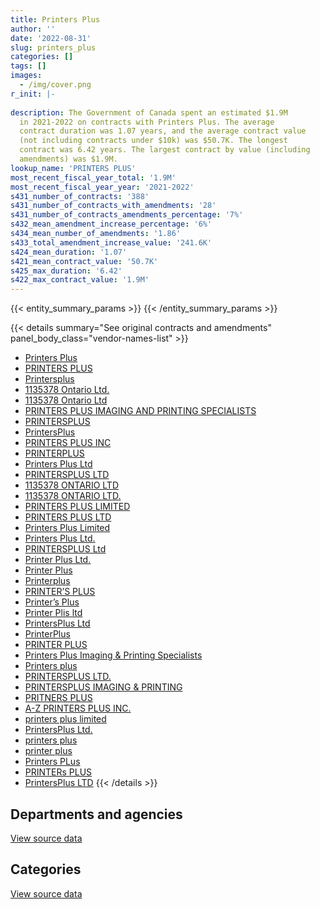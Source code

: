 ```yaml
---
title: Printers Plus
author: ''
date: '2022-08-31'
slug: printers_plus
categories: []
tags: []
images:
  - /img/cover.png
r_init: |-
  
description: The Government of Canada spent an estimated $1.9M
  in 2021-2022 on contracts with Printers Plus. The average
  contract duration was 1.07 years, and the average contract value
  (not including contracts under $10k) was $50.7K. The longest
  contract was 6.42 years. The largest contract by value (including
  amendments) was $1.9M.
lookup_name: 'PRINTERS PLUS'
most_recent_fiscal_year_total: '1.9M'
most_recent_fiscal_year_year: '2021-2022'
s431_number_of_contracts: '388'
s431_number_of_contracts_with_amendments: '28'
s431_number_of_contracts_amendments_percentage: '7%'
s432_mean_amendment_increase_percentage: '6%'
s434_mean_number_of_amendments: '1.86'
s433_total_amendment_increase_value: '241.6K'
s424_mean_duration: '1.07'
s421_mean_contract_value: '50.7K'
s425_max_duration: '6.42'
s422_max_contract_value: '1.9M'
---
```


<script src="/rmarkdown-libs/htmlwidgets/htmlwidgets.js"></script>
<link href="/rmarkdown-libs/datatables-css/datatables-crosstalk.css" rel="stylesheet" />
<script src="/rmarkdown-libs/datatables-binding/datatables.js"></script>
<script src="/rmarkdown-libs/jquery/jquery-3.6.0.min.js"></script>
<link href="/rmarkdown-libs/dt-core-bootstrap/css/dataTables.bootstrap.min.css" rel="stylesheet" />
<link href="/rmarkdown-libs/dt-core-bootstrap/css/dataTables.bootstrap.extra.css" rel="stylesheet" />
<script src="/rmarkdown-libs/dt-core-bootstrap/js/jquery.dataTables.min.js"></script>
<script src="/rmarkdown-libs/dt-core-bootstrap/js/dataTables.bootstrap.min.js"></script>
<link href="/rmarkdown-libs/crosstalk/css/crosstalk.min.css" rel="stylesheet" />
<script src="/rmarkdown-libs/crosstalk/js/crosstalk.min.js"></script>
<script src="/rmarkdown-libs/htmlwidgets/htmlwidgets.js"></script>
<link href="/rmarkdown-libs/datatables-css/datatables-crosstalk.css" rel="stylesheet" />
<script src="/rmarkdown-libs/datatables-binding/datatables.js"></script>
<script src="/rmarkdown-libs/jquery/jquery-3.6.0.min.js"></script>
<link href="/rmarkdown-libs/dt-core-bootstrap/css/dataTables.bootstrap.min.css" rel="stylesheet" />
<link href="/rmarkdown-libs/dt-core-bootstrap/css/dataTables.bootstrap.extra.css" rel="stylesheet" />
<script src="/rmarkdown-libs/dt-core-bootstrap/js/jquery.dataTables.min.js"></script>
<script src="/rmarkdown-libs/dt-core-bootstrap/js/dataTables.bootstrap.min.js"></script>
<link href="/rmarkdown-libs/crosstalk/css/crosstalk.min.css" rel="stylesheet" />
<script src="/rmarkdown-libs/crosstalk/js/crosstalk.min.js"></script>

{{< entity_summary_params >}}
{{< /entity_summary_params >}}

{{< details summary="See original contracts and amendments" panel_body_class="vendor-names-list" >}}
- [Printers Plus](https://search.open.canada.ca/en/ct/?sort=contract_value_f%20desc&page=1&search_text=%22Printers%20Plus%22)
- [PRINTERS PLUS](https://search.open.canada.ca/en/ct/?sort=contract_value_f%20desc&page=1&search_text=%22PRINTERS%20PLUS%22)
- [Printersplus](https://search.open.canada.ca/en/ct/?sort=contract_value_f%20desc&page=1&search_text=%22Printersplus%22)
- [1135378 Ontario Ltd.](https://search.open.canada.ca/en/ct/?sort=contract_value_f%20desc&page=1&search_text=%221135378%20Ontario%20Ltd.%22)
- [1135378 Ontario Ltd](https://search.open.canada.ca/en/ct/?sort=contract_value_f%20desc&page=1&search_text=%221135378%20Ontario%20Ltd%22)
- [PRINTERS PLUS IMAGING AND PRINTING SPECIALISTS](https://search.open.canada.ca/en/ct/?sort=contract_value_f%20desc&page=1&search_text=%22PRINTERS%20PLUS%20IMAGING%20AND%20PRINTING%20SPECIALISTS%22)
- [PRINTERSPLUS](https://search.open.canada.ca/en/ct/?sort=contract_value_f%20desc&page=1&search_text=%22PRINTERSPLUS%22)
- [PrintersPlus](https://search.open.canada.ca/en/ct/?sort=contract_value_f%20desc&page=1&search_text=%22PrintersPlus%22)
- [PRINTERS PLUS INC](https://search.open.canada.ca/en/ct/?sort=contract_value_f%20desc&page=1&search_text=%22PRINTERS%20PLUS%20INC%22)
- [PRINTERPLUS](https://search.open.canada.ca/en/ct/?sort=contract_value_f%20desc&page=1&search_text=%22PRINTERPLUS%22)
- [Printers Plus Ltd](https://search.open.canada.ca/en/ct/?sort=contract_value_f%20desc&page=1&search_text=%22Printers%20Plus%20Ltd%22)
- [PRINTERSPLUS LTD](https://search.open.canada.ca/en/ct/?sort=contract_value_f%20desc&page=1&search_text=%22PRINTERSPLUS%20LTD%22)
- [1135378 ONTARIO LTD](https://search.open.canada.ca/en/ct/?sort=contract_value_f%20desc&page=1&search_text=%221135378%20ONTARIO%20LTD%22)
- [1135378 ONTARIO LTD.](https://search.open.canada.ca/en/ct/?sort=contract_value_f%20desc&page=1&search_text=%221135378%20ONTARIO%20LTD.%22)
- [PRINTERS PLUS LIMITED](https://search.open.canada.ca/en/ct/?sort=contract_value_f%20desc&page=1&search_text=%22PRINTERS%20PLUS%20LIMITED%22)
- [PRINTERS PLUS LTD](https://search.open.canada.ca/en/ct/?sort=contract_value_f%20desc&page=1&search_text=%22PRINTERS%20PLUS%20LTD%22)
- [Printers Plus Limited](https://search.open.canada.ca/en/ct/?sort=contract_value_f%20desc&page=1&search_text=%22Printers%20Plus%20Limited%22)
- [Printers Plus Ltd.](https://search.open.canada.ca/en/ct/?sort=contract_value_f%20desc&page=1&search_text=%22Printers%20Plus%20Ltd.%22)
- [PRINTERSPLUS Ltd](https://search.open.canada.ca/en/ct/?sort=contract_value_f%20desc&page=1&search_text=%22PRINTERSPLUS%20Ltd%22)
- [Printer Plus Ltd.](https://search.open.canada.ca/en/ct/?sort=contract_value_f%20desc&page=1&search_text=%22Printer%20Plus%20Ltd.%22)
- [Printer Plus](https://search.open.canada.ca/en/ct/?sort=contract_value_f%20desc&page=1&search_text=%22Printer%20Plus%22)
- [Printerplus](https://search.open.canada.ca/en/ct/?sort=contract_value_f%20desc&page=1&search_text=%22Printerplus%22)
- [PRINTER’S PLUS](https://search.open.canada.ca/en/ct/?sort=contract_value_f%20desc&page=1&search_text=%22PRINTER%27S%20PLUS%22)
- [Printer’s Plus](https://search.open.canada.ca/en/ct/?sort=contract_value_f%20desc&page=1&search_text=%22Printer%27s%20Plus%22)
- [Printer Plis ltd](https://search.open.canada.ca/en/ct/?sort=contract_value_f%20desc&page=1&search_text=%22Printer%20Plis%20ltd%22)
- [PrintersPlus Ltd](https://search.open.canada.ca/en/ct/?sort=contract_value_f%20desc&page=1&search_text=%22PrintersPlus%20Ltd%22)
- [PrinterPlus](https://search.open.canada.ca/en/ct/?sort=contract_value_f%20desc&page=1&search_text=%22PrinterPlus%22)
- [PRINTER PLUS](https://search.open.canada.ca/en/ct/?sort=contract_value_f%20desc&page=1&search_text=%22PRINTER%20PLUS%22)
- [Printers Plus Imaging & Printing Specialists](https://search.open.canada.ca/en/ct/?sort=contract_value_f%20desc&page=1&search_text=%22Printers%20Plus%20Imaging%20%26%20Printing%20Specialists%22)
- [Printers plus](https://search.open.canada.ca/en/ct/?sort=contract_value_f%20desc&page=1&search_text=%22Printers%20plus%22)
- [PRINTERSPLUS LTD.](https://search.open.canada.ca/en/ct/?sort=contract_value_f%20desc&page=1&search_text=%22PRINTERSPLUS%20LTD.%22)
- [PRINTERSPLUS IMAGING & PRINTING](https://search.open.canada.ca/en/ct/?sort=contract_value_f%20desc&page=1&search_text=%22PRINTERSPLUS%20IMAGING%20%26%20PRINTING%22)
- [PRITNERS PLUS](https://search.open.canada.ca/en/ct/?sort=contract_value_f%20desc&page=1&search_text=%22PRITNERS%20PLUS%22)
- [A-Z PRINTERS PLUS INC.](https://search.open.canada.ca/en/ct/?sort=contract_value_f%20desc&page=1&search_text=%22A-Z%20PRINTERS%20PLUS%20INC.%22)
- [printers plus limited](https://search.open.canada.ca/en/ct/?sort=contract_value_f%20desc&page=1&search_text=%22printers%20plus%20limited%22)
- [PrintersPlus Ltd.](https://search.open.canada.ca/en/ct/?sort=contract_value_f%20desc&page=1&search_text=%22PrintersPlus%20Ltd.%22)
- [printers plus](https://search.open.canada.ca/en/ct/?sort=contract_value_f%20desc&page=1&search_text=%22printers%20plus%22)
- [printer plus](https://search.open.canada.ca/en/ct/?sort=contract_value_f%20desc&page=1&search_text=%22printer%20plus%22)
- [Printers PLus](https://search.open.canada.ca/en/ct/?sort=contract_value_f%20desc&page=1&search_text=%22Printers%20PLus%22)
- [PRINTERs PLUS](https://search.open.canada.ca/en/ct/?sort=contract_value_f%20desc&page=1&search_text=%22PRINTERs%20PLUS%22)
- [PrintersPlus LTD](https://search.open.canada.ca/en/ct/?sort=contract_value_f%20desc&page=1&search_text=%22PrintersPlus%20LTD%22)
{{< /details >}}

## Departments and agencies

<div id="htmlwidget-1" style="width:100%;height:auto;" class="datatables html-widget"></div>
<script type="application/json" data-for="htmlwidget-1">{"x":{"style":"bootstrap","filter":"none","vertical":false,"data":[["<a href=\"/departments/aafc-aac/\">Agriculture and Agri-Food Canada<\/a>","<a href=\"/departments/aandc-aadnc/\">Crown-Indigenous Relations and Northern Affairs Canada<\/a>","<a href=\"/departments/cbsa-asfc/\">Canada Border Services Agency<\/a>","<a href=\"/departments/ced-dec/\">Canada Economic Development for Quebec Regions<\/a>","<a href=\"/departments/cfia-acia/\">Canadian Food Inspection Agency<\/a>","<a href=\"/departments/cic/\">Immigration, Refugees and Citizenship Canada<\/a>","<a href=\"/departments/cihr-irsc/\">Canadian Institutes of Health Research<\/a>","<a href=\"/departments/cnsc-ccsn/\">Canadian Nuclear Safety Commission<\/a>","<a href=\"/departments/cra-arc/\">Canada Revenue Agency<\/a>","<a href=\"/departments/csa-asc/\">Canadian Space Agency<\/a>","<a href=\"/departments/csc-scc/\">Correctional Service of Canada<\/a>","<a href=\"/departments/csps-efpc/\">Canada School of Public Service<\/a>","<a href=\"/departments/cta-otc/\">Canadian Transportation Agency<\/a>","<a href=\"/departments/dfatd-maecd/\">Global Affairs Canada<\/a>","<a href=\"/departments/dnd-mdn/\">National Defence<\/a>","<a href=\"/departments/ec/\">Environment and Climate Change Canada<\/a>","<a href=\"/departments/fcac-acfc/\">Financial Consumer Agency of Canada<\/a>","<a href=\"/departments/fin/\">Department of Finance Canada<\/a>","<a href=\"/departments/hc-sc/\">Health Canada<\/a>","<a href=\"/departments/ic/\">Innovation, Science and Economic Development Canada<\/a>","<a href=\"/departments/infc/\">Infrastructure Canada<\/a>","<a href=\"/departments/irb-cisr/\">Immigration and Refugee Board of Canada<\/a>","<a href=\"/departments/jus/\">Department of Justice Canada<\/a>","<a href=\"/departments/nrcan-rncan/\">Natural Resources Canada<\/a>","<a href=\"/departments/pc/\">Parks Canada<\/a>","<a href=\"/departments/pch/\">Canadian Heritage<\/a>","<a href=\"/departments/pco-bcp/\">Privy Council Office<\/a>","<a href=\"/departments/ppsc-sppc/\">Public Prosecution Service of Canada<\/a>","<a href=\"/departments/ps-sp/\">Public Safety Canada<\/a>","<a href=\"/departments/pwgsc-tpsgc/\">Public Services and Procurement Canada<\/a>","<a href=\"/departments/rcmp-grc/\">Royal Canadian Mounted Police<\/a>","<a href=\"/departments/ssc-spc/\">Shared Services Canada<\/a>","<a href=\"/departments/tbs-sct/\">Treasury Board of Canada Secretariat<\/a>","<a href=\"/departments/tc/\">Transport Canada<\/a>","<a href=\"/departments/vac-acc/\">Veterans Affairs Canada<\/a>","<a href=\"/departments/wage/\">Department for Women and Gender Equality<\/a>"],[42358.05,null,142748.31,34416.39,null,71017.11,94954.34,31974.21,492949.25,20431.06,195446.04,24317.22,8285.55,1229234.75,819712.37,49435.96,null,null,50728.27,null,null,null,3403.91,116287.21,null,null,194281,41230.33,176456.89,28665.57,14996.02,61119.13,78783.5,45572.43,null,null],[null,46666.69,224518.25,47653.7,14102.4,null,79345.41,20138.56,722908.67,null,9872.34,null,8308.25,1487830,523096.89,4723.36,148286.02,null,46004.44,9362.04,25663.94,5636.34,62444.59,122380.51,16666.33,null,198961.9,41343.29,48402.48,10714.99,4293.76,22130.39,110410.83,36005.46,null,null],[null,75666.71,55565.24,null,null,22148,null,null,299238.53,null,11799.06,null,2787.9,435075.1,152792.35,4710.45,null,null,47140.37,19638.4,null,28367.03,66789.97,null,17927.33,11743.2,184993.74,null,10384.7,null,99416.74,20262.82,54679.18,14811.28,44878.75,24849.1],[null,null,19593.96,null,170829.26,30577.8,null,null,60351.19,null,11799.06,null,null,1038942.52,230465.58,6207.35,null,4867.3,31252.57,10302.44,23052,11241.88,63386.06,null,17927.33,null,135267.72,null,null,null,null,6572.18,54679.18,13692.42,null,null]],"container":"<table class=\"table table-striped table-hover row-border order-column display\">\n  <thead>\n    <tr>\n      <th>Department<\/th>\n      <th>2018-2019<\/th>\n      <th>2019-2020<\/th>\n      <th>2020-2021<\/th>\n      <th>2021-2022<\/th>\n    <\/tr>\n  <\/thead>\n<\/table>","options":{"order":[[4,"desc"]],"pageLength":10,"autoWidth":true,"columnDefs":[{"targets":1,"render":"function(data, type, row, meta) {\n    return type !== 'display' ? data : DTWidget.formatCurrency(data, \"$\", 2, 3, \",\", \".\", true, null);\n  }"},{"targets":2,"render":"function(data, type, row, meta) {\n    return type !== 'display' ? data : DTWidget.formatCurrency(data, \"$\", 2, 3, \",\", \".\", true, null);\n  }"},{"targets":3,"render":"function(data, type, row, meta) {\n    return type !== 'display' ? data : DTWidget.formatCurrency(data, \"$\", 2, 3, \",\", \".\", true, null);\n  }"},{"targets":4,"render":"function(data, type, row, meta) {\n    return type !== 'display' ? data : DTWidget.formatCurrency(data, \"$\", 2, 3, \",\", \".\", true, null);\n  }"},{"width":"16%","targets":[1,2,3,4]},{"className":"dt-right","targets":[1,2,3,4]}],"orderClasses":false}},"evals":["options.columnDefs.0.render","options.columnDefs.1.render","options.columnDefs.2.render","options.columnDefs.3.render"],"jsHooks":[]}</script>
<p class="text-right">
<a href="https://github.com/GoC-Spending/contracts-data/tree/main/data/out/vendors/printers_plus/summary_by_fiscal_year_by_department.csv" class="source-data-link btn btn-link">View source data</a>
</p>

## Categories

<div id="htmlwidget-2" style="width:100%;height:auto;" class="datatables html-widget"></div>
<script type="application/json" data-for="htmlwidget-2">{"x":{"style":"bootstrap","filter":"none","vertical":false,"data":[["<a href=\"/categories/office_management/\">Office management<\/a>","<a href=\"/categories/defence/\">Defence<\/a>","<a href=\"/categories/information_technology/\">Information technology<\/a>","<a href=\"/categories/transportation_and_logistics/\">Transportation and logistics<\/a>","<a href=\"/categories/industrial_products_and_services/\">Industrial products and services<\/a>"],[737788.04,672621.24,2611211.92,27991.59,19192.08],[764253.89,473153.12,2830670.41,null,29794.41],[502944.07,141116.18,856762.56,null,204843.12],[248075.25,208675.16,861840.29,null,622417.07]],"container":"<table class=\"table table-striped table-hover row-border order-column display\">\n  <thead>\n    <tr>\n      <th>Category<\/th>\n      <th>2018-2019<\/th>\n      <th>2019-2020<\/th>\n      <th>2020-2021<\/th>\n      <th>2021-2022<\/th>\n    <\/tr>\n  <\/thead>\n<\/table>","options":{"order":[[4,"desc"]],"dom":"t","pageLength":30,"autoWidth":true,"columnDefs":[{"targets":1,"render":"function(data, type, row, meta) {\n    return type !== 'display' ? data : DTWidget.formatCurrency(data, \"$\", 2, 3, \",\", \".\", true, null);\n  }"},{"targets":2,"render":"function(data, type, row, meta) {\n    return type !== 'display' ? data : DTWidget.formatCurrency(data, \"$\", 2, 3, \",\", \".\", true, null);\n  }"},{"targets":3,"render":"function(data, type, row, meta) {\n    return type !== 'display' ? data : DTWidget.formatCurrency(data, \"$\", 2, 3, \",\", \".\", true, null);\n  }"},{"targets":4,"render":"function(data, type, row, meta) {\n    return type !== 'display' ? data : DTWidget.formatCurrency(data, \"$\", 2, 3, \",\", \".\", true, null);\n  }"},{"width":"16%","targets":[1,2,3,4]},{"className":"dt-right","targets":[1,2,3,4]}],"orderClasses":false,"lengthMenu":[10,25,30,50,100]}},"evals":["options.columnDefs.0.render","options.columnDefs.1.render","options.columnDefs.2.render","options.columnDefs.3.render"],"jsHooks":[]}</script>
<p class="text-right">
<a href="https://github.com/GoC-Spending/contracts-data/tree/main/data/out/vendors/printers_plus/summary_by_fiscal_year_by_category.csv" class="source-data-link btn btn-link">View source data</a>
</p>
